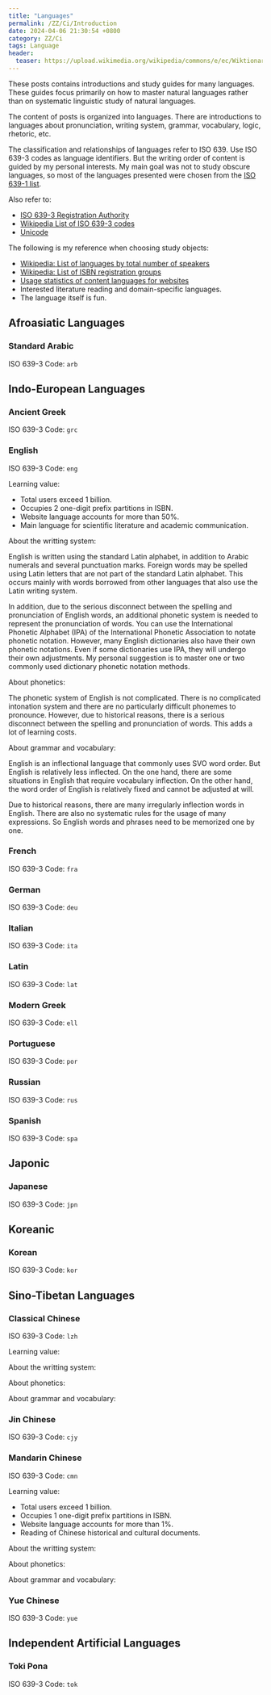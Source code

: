 ```yaml
---
title: "Languages"
permalink: /ZZ/Ci/Introduction
date: 2024-04-06 21:30:54 +0800
category: ZZ/Ci
tags: Language
header:
  teaser: https://upload.wikimedia.org/wikipedia/commons/e/ec/Wiktionary-logo.svg
---
```


These posts contains introductions and study guides for many languages. These guides focus primarily on how to master natural languages rather than on systematic linguistic study of natural languages.

The content of posts is organized into languages. There are introductions to languages about pronunciation, writing system, grammar, vocabulary, logic, rhetoric, etc.

The classification and relationships of languages refer to ISO 639. Use ISO 639-3 codes as language identifiers. But the writing order of content is guided by my personal interests. My main goal was not to study obscure languages, so most of the languages presented were chosen from the [ISO 639-1 list](https://en.wikipedia.org/wiki/List_of_ISO_639_language_codes).

Also refer to:

* [ISO 639-3 Registration Authority](https://iso639-3.sil.org/)
* [Wikipedia List of ISO 639-3 codes](https://en.wikipedia.org/wiki/List_of_ISO_639-3_codes)
* [Unicode](https://home.unicode.org/)

The following is my reference when choosing study objects:

* [Wikipedia: List of languages by total number of speakers](https://en.wikipedia.org/wiki/List_of_languages_by_total_number_of_speakers)
* [Wikipedia: List of ISBN registration groups](https://en.wikipedia.org/wiki/List_of_ISBN_registration_groups)
* [Usage statistics of content languages for websites](https://w3techs.com/technologies/overview/content_language)
* Interested literature reading and domain-specific languages.
* The language itself is fun.

## Afroasiatic Languages

### Standard Arabic

ISO 639-3 Code: `arb`

## Indo-European Languages

### Ancient Greek

ISO 639-3 Code: `grc`

### English

ISO 639-3 Code: `eng`

Learning value:

* Total users exceed 1 billion.
* Occupies 2 one-digit prefix partitions in ISBN.
* Website language accounts for more than 50%.
* Main language for scientific literature and academic communication.

About the writting system:

English is written using the standard Latin alphabet, in addition to Arabic numerals and several punctuation marks. Foreign words may be spelled using Latin letters that are not part of the standard Latin alphabet. This occurs mainly with words borrowed from other languages that also use the Latin writing system.

In addition, due to the serious disconnect between the spelling and pronunciation of English words, an additional phonetic system is needed to represent the pronunciation of words. You can use the International Phonetic Alphabet (IPA) of the International Phonetic Association to notate phonetic notation. However, many English dictionaries also have their own phonetic notations. Even if some dictionaries use IPA, they will undergo their own adjustments. My personal suggestion is to master one or two commonly used dictionary phonetic notation methods.

About phonetics:

The phonetic system of English is not complicated. There is no complicated intonation system and there are no particularly difficult phonemes to pronounce. However, due to historical reasons, there is a serious disconnect between the spelling and pronunciation of words. This adds a lot of learning costs.

About grammar and vocabulary:

English is an inflectional language that commonly uses SVO word order. But English is relatively less inflected. On the one hand, there are some situations in English that require vocabulary inflection. On the other hand, the word order of English is relatively fixed and cannot be adjusted at will.

Due to historical reasons, there are many irregularly inflection words in English. There are also no systematic rules for the usage of many expressions. So English words and phrases need to be memorized one by one.

### French

ISO 639-3 Code: `fra`

### German

ISO 639-3 Code: `deu`

### Italian

ISO 639-3 Code: `ita`

### Latin

ISO 639-3 Code: `lat`

### Modern Greek

ISO 639-3 Code: `ell`

### Portuguese

ISO 639-3 Code: `por`

### Russian

ISO 639-3 Code: `rus`

### Spanish

ISO 639-3 Code: `spa`

## Japonic

### Japanese

ISO 639-3 Code: `jpn`

## Koreanic

### Korean

ISO 639-3 Code: `kor`

## Sino-Tibetan Languages

### Classical Chinese

ISO 639-3 Code: `lzh`

Learning value:

About the writting system:

About phonetics:

About grammar and vocabulary:

### Jin Chinese

ISO 639-3 Code: `cjy`

### Mandarin Chinese

ISO 639-3 Code: `cmn`

Learning value:

* Total users exceed 1 billion.
* Occupies 1 one-digit prefix partitions in ISBN.
* Website language accounts for more than 1%.
* Reading of Chinese historical and cultural documents.

About the writting system:

About phonetics:

About grammar and vocabulary:

### Yue Chinese

ISO 639-3 Code: `yue`

## Independent Artificial Languages

### Toki Pona

ISO 639-3 Code: `tok`
